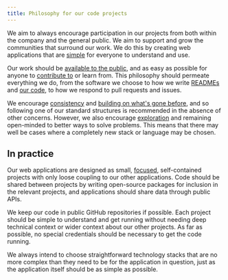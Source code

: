 ```yaml
---
title: Philosophy for our code projects
---
```


We aim to always encourage participation in our projects from both within the company and the general public. We aim to support and grow the communities that surround our work. We do this by creating web applications that are [simple](https://en.wikipedia.org/wiki/KISS_principle) for everyone to understand and use.

Our work should be [available to the public](https://en.wikipedia.org/wiki/Open_by_default), and as easy as possible for anyone to [contribute to](https://en.wikipedia.org/wiki/Open_collaboration) or learn from. This philosophy should permeate everything we do, from the software we choose to how we write [READMEs](https://robots.thoughtbot.com/how-to-write-a-great-readme) and [our code](https://developer.gnome.org/programming-guidelines/stable/writing-good-code.html.en), to how we respond to pull requests and issues.

We encourage [consistency](https://uxdesign.cc/design-principle-consistency-6b0cf7e7339f) and [building on what's gone before](https://en.wikipedia.org/wiki/Code_reuse), and so following one of our standard structures is recommended in the absence of other concerns. However, we also encourage [exploration](https://en.wikipedia.org/wiki/Exploratory_programming) and remaining open-minded to better ways to solve problems. This means that there may well be cases where a completely new stack or language may be chosen.

## In practice

Our web applications are designed as small, [focused](https://en.wikipedia.org/wiki/Unix_philosophy#Do_One_Thing_and_Do_It_Well), self-contained projects with only loose coupling to our other applications. Code should be shared between projects by writing open-source packages for inclusion in the relevant projects, and applications should share data through public APIs.

We keep our code in public GitHub repositories if possible. Each project should be simple to understand and get running without needing deep technical context or wider context about our other projects.  As far as possible, no special credentials should be necessary to get the code running.

We always intend to choose straightforward technology stacks that are no more complex than they need to be for the application in question, just as the application itself should be as simple as possible.
